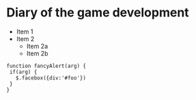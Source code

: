 # Diary of the game development

* Item 1
* Item 2
  * Item 2a
  * Item 2b
  
 ```
 function fancyAlert(arg) {
  if(arg) {
    $.facebox({div:'#foo'})
  }
}
```
